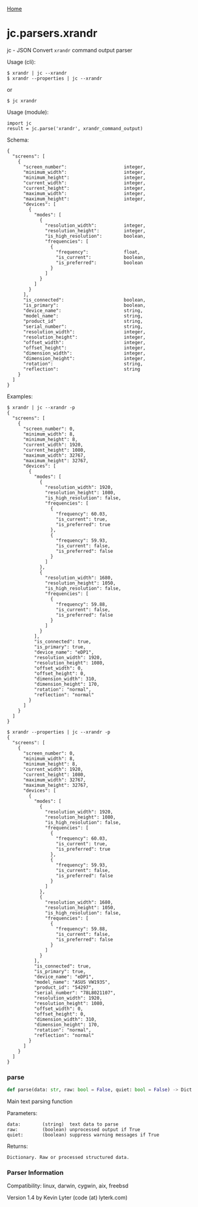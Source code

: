 [Home](https://kellyjonbrazil.github.io/jc/)
<a id="jc.parsers.xrandr"></a>

# jc.parsers.xrandr

jc - JSON Convert `xrandr` command output parser

Usage (cli):

    $ xrandr | jc --xrandr
    $ xrandr --properties | jc --xrandr

or

    $ jc xrandr

Usage (module):

    import jc
    result = jc.parse('xrandr', xrandr_command_output)

Schema:

    {
      "screens": [
        {
          "screen_number":                     integer,
          "minimum_width":                     integer,
          "minimum_height":                    integer,
          "current_width":                     integer,
          "current_height":                    integer,
          "maximum_width":                     integer,
          "maximum_height":                    integer,
          "devices": [
            {
              "modes": [
                {
                  "resolution_width":          integer,
                  "resolution_height":         integer,
                  "is_high_resolution":        boolean,
                  "frequencies": [
                    {
                      "frequency":             float,
                      "is_current":            boolean,
                      "is_preferred":          boolean
                    }
                  ]
                }
              ]
            }
          ],
          "is_connected":                      boolean,
          "is_primary":                        boolean,
          "device_name":                       string,
          "model_name":                        string,
          "product_id"                         string,
          "serial_number":                     string,
          "resolution_width":                  integer,
          "resolution_height":                 integer,
          "offset_width":                      integer,
          "offset_height":                     integer,
          "dimension_width":                   integer,
          "dimension_height":                  integer,
          "rotation":                          string,
          "reflection":                        string
        }
      ]
    }

Examples:

    $ xrandr | jc --xrandr -p
    {
      "screens": [
        {
          "screen_number": 0,
          "minimum_width": 8,
          "minimum_height": 8,
          "current_width": 1920,
          "current_height": 1080,
          "maximum_width": 32767,
          "maximum_height": 32767,
          "devices": [
            {
              "modes": [
                {
                  "resolution_width": 1920,
                  "resolution_height": 1080,
                  "is_high_resolution": false,
                  "frequencies": [
                    {
                      "frequency": 60.03,
                      "is_current": true,
                      "is_preferred": true
                    },
                    {
                      "frequency": 59.93,
                      "is_current": false,
                      "is_preferred": false
                    }
                  ]
                },
                {
                  "resolution_width": 1680,
                  "resolution_height": 1050,
                  "is_high_resolution": false,
                  "frequencies": [
                    {
                      "frequency": 59.88,
                      "is_current": false,
                      "is_preferred": false
                    }
                  ]
                }
              ],
              "is_connected": true,
              "is_primary": true,
              "device_name": "eDP1",
              "resolution_width": 1920,
              "resolution_height": 1080,
              "offset_width": 0,
              "offset_height": 0,
              "dimension_width": 310,
              "dimension_height": 170,
              "rotation": "normal",
              "reflection": "normal"
            }
          ]
        }
      ]
    }

    $ xrandr --properties | jc --xrandr -p
    {
      "screens": [
        {
          "screen_number": 0,
          "minimum_width": 8,
          "minimum_height": 8,
          "current_width": 1920,
          "current_height": 1080,
          "maximum_width": 32767,
          "maximum_height": 32767,
          "devices": [
            {
              "modes": [
                {
                  "resolution_width": 1920,
                  "resolution_height": 1080,
                  "is_high_resolution": false,
                  "frequencies": [
                    {
                      "frequency": 60.03,
                      "is_current": true,
                      "is_preferred": true
                    },
                    {
                      "frequency": 59.93,
                      "is_current": false,
                      "is_preferred": false
                    }
                  ]
                },
                {
                  "resolution_width": 1680,
                  "resolution_height": 1050,
                  "is_high_resolution": false,
                  "frequencies": [
                    {
                      "frequency": 59.88,
                      "is_current": false,
                      "is_preferred": false
                    }
                  ]
                }
              ],
              "is_connected": true,
              "is_primary": true,
              "device_name": "eDP1",
              "model_name": "ASUS VW193S",
              "product_id": "54297",
              "serial_number": "78L8021107",
              "resolution_width": 1920,
              "resolution_height": 1080,
              "offset_width": 0,
              "offset_height": 0,
              "dimension_width": 310,
              "dimension_height": 170,
              "rotation": "normal",
              "reflection": "normal"
            }
          ]
        }
      ]
    }

<a id="jc.parsers.xrandr.parse"></a>

### parse

```python
def parse(data: str, raw: bool = False, quiet: bool = False) -> Dict
```

Main text parsing function

Parameters:

    data:        (string)  text data to parse
    raw:         (boolean) unprocessed output if True
    quiet:       (boolean) suppress warning messages if True

Returns:

    Dictionary. Raw or processed structured data.

### Parser Information
Compatibility:  linux, darwin, cygwin, aix, freebsd

Version 1.4 by Kevin Lyter (code (at) lyterk.com)
